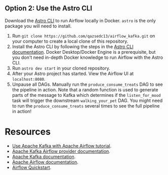 
## Option 2: Use the Astro CLI

Download the [Astro CLI](https://docs.astronomer.io/astro/cli/install-cli) to run Airflow locally in Docker. `astro` is the only package you will need to install.

1. Run `git clone https://github.com/qazsedc13/airflow_kafka.git` on your computer to create a local clone of this repository.
2. Install the Astro CLI by following the steps in the [Astro CLI documentation](https://docs.astronomer.io/astro/cli/install-cli). Docker Desktop/Docker Engine is a prerequisite, but you don't need in-depth Docker knowledge to run Airflow with the Astro CLI.
3. Run `astro dev start` in your cloned repository.
4. After your Astro project has started. View the Airflow UI at `localhost:8080`.
5. Unpause all DAGs. Manually run the `produce_consume_treats` DAG to see the pipeline in action. Note that a random function is used to generate parts of the message to Kafka which determines if the `listen_for_mood` task will trigger the downstream `walking_your_pet` DAG. You might need to run the `produce_consume_treats` several times to see the full pipeline in action!

# Resources

- [Use Apache Kafka with Apache Airflow tutorial](https://docs.astronomer.io/learn/airflow-kafka).
- [Apache Kafka Airflow provider documentation](https://airflow.apache.org/docs/apache-airflow-providers-apache-kafka/stable/index.html).
- [Apache Kafka documentation](https://kafka.apache.org/documentation/). 
- [Apache Airflow documentation](https://airflow.apache.org/docs/apache-airflow/stable/index.html).
- [Airflow Quickstart](https://docs.astronomer.io/learn/airflow-quickstart).